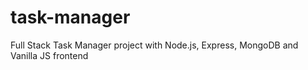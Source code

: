 # task-manager
Full Stack Task Manager project with Node.js, Express, MongoDB and Vanilla JS frontend

